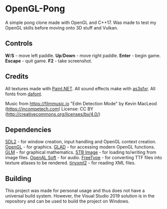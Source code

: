 # OpenGL-Pong
 A simple pong clone made with OpenGL and C++17.
 Was made to test my OpenGL skills before moving onto 3D stuff and Vulkan.

## Controls
 **W**/**S** - move left paddle.
 **Up**/**Down** - move right paddle.
 **Enter** - begin game.
 **Escape** - quit game.
 **F2** - take screenshot.

## Credits
 All textures made with [Paint.NET](https://www.getpaint.net/).
 All sound effects make with [as3sfxr](https://www.superflashbros.net/as3sfxr/).
 All fonts from [dafont](https://www.dafont.com/nasalization.font).

 Music from https://filmmusic.io
 "Edm Detection Mode" by Kevin MacLeod (https://incompetech.com)
 License: CC BY (http://creativecommons.org/licenses/by/4.0/)

## Dependencies
 [SDL2](https://www.libsdl.org/index.php) - for window creation, input handling and OpenGL context creation.
 [OpenGL](https://www.opengl.org/) - for graphics.
 [GLAD](https://glad.dav1d.de/) - for accessing modern OpenGL functions.
 [GLM](https://glm.g-truc.net/0.9.9/index.html) - for graphical mathematics.
 [STB Image](https://github.com/nothings/stb) - for loading to/writing from image files.
 [OpenAL Soft](https://github.com/kcat/openal-soft) - for audio.
 [FreeType](https://www.freetype.org/) - for converting TTF files into texture atlases to be rendered.
 [tinyxml2](https://github.com/leethomason/tinyxml2) - for reading XML files.

## Building
 This project was made for personal usage and thus does not have a universal build system.
 However, the Visual Studio 2019 solution is in the repository and can be used to build the project on Windows.